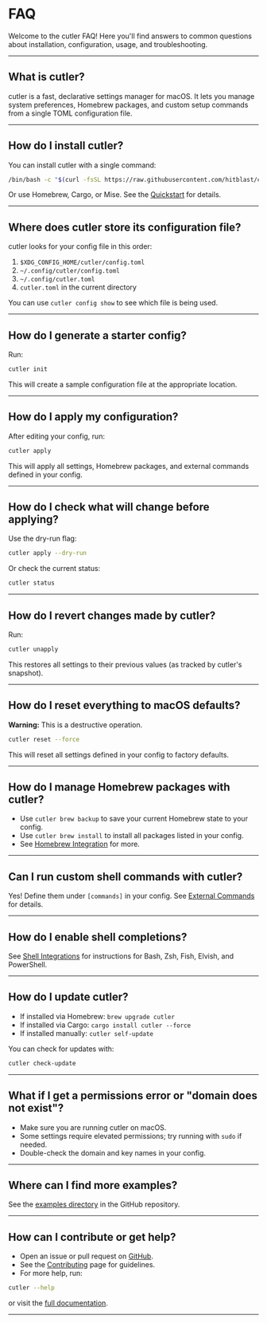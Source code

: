 # FAQ

Welcome to the cutler FAQ! Here you'll find answers to common questions about installation, configuration, usage, and troubleshooting.

---

## What is cutler?

cutler is a fast, declarative settings manager for macOS. It lets you manage system preferences, Homebrew packages, and custom setup commands from a single TOML configuration file.

---

## How do I install cutler?

You can install cutler with a single command:

```bash
/bin/bash -c "$(curl -fsSL https://raw.githubusercontent.com/hitblast/cutler/main/install.sh)"
```

Or use Homebrew, Cargo, or Mise. See the [Quickstart](./quickstart.md) for details.

---

## Where does cutler store its configuration file?

cutler looks for your config file in this order:

1. `$XDG_CONFIG_HOME/cutler/config.toml`
2. `~/.config/cutler/config.toml`
3. `~/.config/cutler.toml`
4. `cutler.toml` in the current directory

You can use `cutler config show` to see which file is being used.

---

## How do I generate a starter config?

Run:

```bash
cutler init
```

This will create a sample configuration file at the appropriate location.

---

## How do I apply my configuration?

After editing your config, run:

```bash
cutler apply
```

This will apply all settings, Homebrew packages, and external commands defined in your config.

---

## How do I check what will change before applying?

Use the dry-run flag:

```bash
cutler apply --dry-run
```

Or check the current status:

```bash
cutler status
```

---

## How do I revert changes made by cutler?

Run:

```bash
cutler unapply
```

This restores all settings to their previous values (as tracked by cutler's snapshot).

---

## How do I reset everything to macOS defaults?

**Warning:** This is a destructive operation.

```bash
cutler reset --force
```

This will reset all settings defined in your config to factory defaults.

---

## How do I manage Homebrew packages with cutler?

- Use `cutler brew backup` to save your current Homebrew state to your config.
- Use `cutler brew install` to install all packages listed in your config.
- See [Homebrew Integration](./homebrew.md) for more.

---

## Can I run custom shell commands with cutler?

Yes! Define them under `[commands]` in your config. See [External Commands](./external-commands.md) for details.

---

## How do I enable shell completions?

See [Shell Integrations](./shell-integrations.md) for instructions for Bash, Zsh, Fish, Elvish, and PowerShell.

---

## How do I update cutler?

- If installed via Homebrew: `brew upgrade cutler`
- If installed via Cargo: `cargo install cutler --force`
- If installed manually: `cutler self-update`

You can check for updates with:

```bash
cutler check-update
```

---

## What if I get a permissions error or "domain does not exist"?

- Make sure you are running cutler on macOS.
- Some settings require elevated permissions; try running with `sudo` if needed.
- Double-check the domain and key names in your config.

---

## Where can I find more examples?

See the [examples directory](https://github.com/hitblast/cutler/tree/main/examples) in the GitHub repository.

---

## How can I contribute or get help?

- Open an issue or pull request on [GitHub](https://github.com/hitblast/cutler).
- See the [Contributing](./contributing.md) page for guidelines.
- For more help, run:

```bash
cutler --help
```

or visit the [full documentation](https://hitblast.github.io/cutler/book/).

---